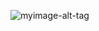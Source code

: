 ![myimage-alt-tag](https://user-images.githubusercontent.com/66980292/139213851-d6f4b84d-140a-435f-8220-5eed56cda092.jpg)
